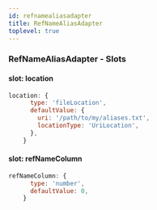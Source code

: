 ```yaml
---
id: refnamealiasadapter
title: RefNameAliasAdapter
toplevel: true
---
```







### RefNameAliasAdapter - Slots
#### slot: location



```js
location: {
      type: 'fileLocation',
      defaultValue: {
        uri: '/path/to/my/aliases.txt',
        locationType: 'UriLocation',
      },
    }
```

#### slot: refNameColumn



```js
refNameColumn: {
      type: 'number',
      defaultValue: 0,
    }
```



 
